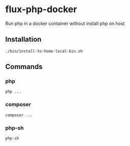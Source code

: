 # flux-php-docker

Run php in a docker container without install php on host

## Installation

```shell
./bin/install-to-home-local-bin.sh
```

## Commands

### php

```shell
php ...
```

### composer

```shell
composer ...
```

### php-sh

```shell
php-sh
```
